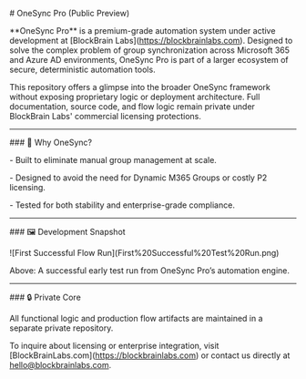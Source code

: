 \# OneSync Pro (Public Preview)



\*\*OneSync Pro\*\* is a premium-grade automation system under active development at \[BlockBrain Labs](https://blockbrainlabs.com). Designed to solve the complex problem of group synchronization across Microsoft 365 and Azure AD environments, OneSync Pro is part of a larger ecosystem of secure, deterministic automation tools.



This repository offers a glimpse into the broader OneSync framework without exposing proprietary logic or deployment architecture. Full documentation, source code, and flow logic remain private under BlockBrain Labs' commercial licensing protections.



---



\### 🚀 Why OneSync?



\- Built to eliminate manual group management at scale.

\- Designed to avoid the need for Dynamic M365 Groups or costly P2 licensing.

\- Tested for both stability and enterprise-grade compliance.



---



\### 🖼️ Development Snapshot



!\[First Successful Flow Run](First%20Successful%20Test%20Run.png)



Above: A successful early test run from OneSync Pro’s automation engine.



---



\### 🔒 Private Core



All functional logic and production flow artifacts are maintained in a separate private repository.



To inquire about licensing or enterprise integration, visit \[BlockBrainLabs.com](https://blockbrainlabs.com) or contact us directly at hello@blockbrainlabs.com.



